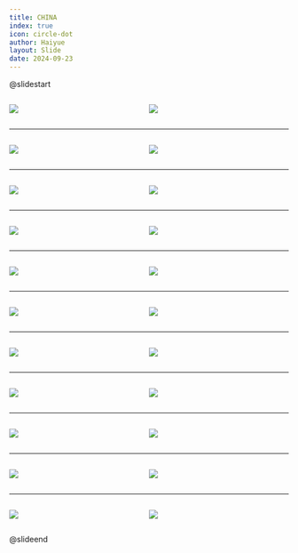 ```yaml
---
title: CHINA
index: true
icon: circle-dot
author: Haiyue
layout: Slide
date: 2024-09-23
---
```

 
@slidestart

<div style="display:flex">
<div style="flex:1">

![](https://raw.githubusercontent.com/yclord/reading/refs/heads/master/english/Level-Q/CHINA/001.webp)
</div>
<div style="flex:1">

![](https://raw.githubusercontent.com/yclord/reading/refs/heads/master/english/Level-Q/CHINA/002.webp)
</div>
</div>

---

<div style="display:flex">
<div style="flex:1">

![](https://raw.githubusercontent.com/yclord/reading/refs/heads/master/english/Level-Q/CHINA/003.webp)
</div>
<div style="flex:1">

![](https://raw.githubusercontent.com/yclord/reading/refs/heads/master/english/Level-Q/CHINA/004.webp)
</div>
</div>

---

<div style="display:flex">
<div style="flex:1">

![](https://raw.githubusercontent.com/yclord/reading/refs/heads/master/english/Level-Q/CHINA/005.webp)
</div>
<div style="flex:1">

![](https://raw.githubusercontent.com/yclord/reading/refs/heads/master/english/Level-Q/CHINA/006.webp)
</div>
</div>

---

<div style="display:flex">
<div style="flex:1">

![](https://raw.githubusercontent.com/yclord/reading/refs/heads/master/english/Level-Q/CHINA/007.webp)
</div>
<div style="flex:1">

![](https://raw.githubusercontent.com/yclord/reading/refs/heads/master/english/Level-Q/CHINA/008.webp)
</div>
</div>

---

<div style="display:flex">
<div style="flex:1">

![](https://raw.githubusercontent.com/yclord/reading/refs/heads/master/english/Level-Q/CHINA/009.webp)
</div>
<div style="flex:1">

![](https://raw.githubusercontent.com/yclord/reading/refs/heads/master/english/Level-Q/CHINA/010.webp)
</div>
</div>

---

<div style="display:flex">
<div style="flex:1">

![](https://raw.githubusercontent.com/yclord/reading/refs/heads/master/english/Level-Q/CHINA/011.webp)
</div>
<div style="flex:1">

![](https://raw.githubusercontent.com/yclord/reading/refs/heads/master/english/Level-Q/CHINA/012.webp)
</div>
</div>

---

<div style="display:flex">
<div style="flex:1">

![](https://raw.githubusercontent.com/yclord/reading/refs/heads/master/english/Level-Q/CHINA/013.webp)
</div>
<div style="flex:1">

![](https://raw.githubusercontent.com/yclord/reading/refs/heads/master/english/Level-Q/CHINA/014.webp)
</div>
</div>

---

<div style="display:flex">
<div style="flex:1">

![](https://raw.githubusercontent.com/yclord/reading/refs/heads/master/english/Level-Q/CHINA/015.webp)
</div>
<div style="flex:1">

![](https://raw.githubusercontent.com/yclord/reading/refs/heads/master/english/Level-Q/CHINA/016.webp)
</div>
</div>

---

<div style="display:flex">
<div style="flex:1">

![](https://raw.githubusercontent.com/yclord/reading/refs/heads/master/english/Level-Q/CHINA/017.webp)
</div>
<div style="flex:1">

![](https://raw.githubusercontent.com/yclord/reading/refs/heads/master/english/Level-Q/CHINA/018.webp)
</div>
</div>

---

<div style="display:flex">
<div style="flex:1">

![](https://raw.githubusercontent.com/yclord/reading/refs/heads/master/english/Level-Q/CHINA/019.webp)
</div>
<div style="flex:1">

![](https://raw.githubusercontent.com/yclord/reading/refs/heads/master/english/Level-Q/CHINA/020.webp)
</div>
</div>

---

<div style="display:flex">
<div style="flex:1">

![](https://raw.githubusercontent.com/yclord/reading/refs/heads/master/english/Level-Q/CHINA/021.webp)
</div>
<div style="flex:1">

![](https://raw.githubusercontent.com/yclord/reading/refs/heads/master/english/Level-Q/CHINA/022.webp)
</div>
</div>

@slideend